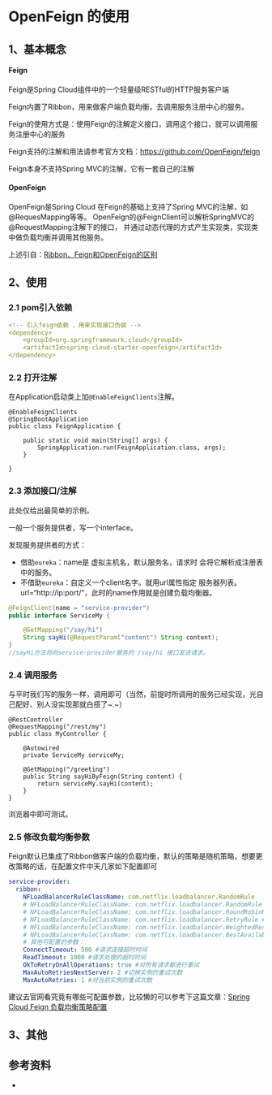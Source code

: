 # OpenFeign 的使用

## 1、基本概念

#### Feign  

Feign是Spring Cloud组件中的一个轻量级RESTful的HTTP服务客户端

Feign内置了Ribbon，用来做客户端负载均衡，去调用服务注册中心的服务。

Feign的使用方式是：使用Feign的注解定义接口，调用这个接口，就可以调用服务注册中心的服务

Feign支持的注解和用法请参考官方文档：https://github.com/OpenFeign/feign

Feign本身不支持Spring MVC的注解，它有一套自己的注解

#### OpenFeign  

OpenFeign是Spring Cloud 在Feign的基础上支持了Spring MVC的注解，如@RequesMapping等等。
OpenFeign的@FeignClient可以解析SpringMVC的@RequestMapping注解下的接口，
并通过动态代理的方式产生实现类，实现类中做负载均衡并调用其他服务。

上述引自：[Ribbon、Feign和OpenFeign的区别](https://blog.csdn.net/zimou5581/article/details/89949852)

## 2、使用  

### 2.1 pom引入依赖  

```yaml
<!-- 引入feign依赖 ，用来实现接口伪装 -->
<dependency>
	<groupId>org.springframework.cloud</groupId>
	<artifactId>spring-cloud-starter-openfeign</artifactId>
</dependency>
```



### 2.2 打开注解  

在Application启动类上加`@EnableFeignClients`注解。

```
@EnableFeignClients
@SpringBootApplication
public class FeignApplication {

    public static void main(String[] args) {
        SpringApplication.run(FeignApplication.class, args);
    }

}

```



### 2.3 添加接口/注解

此处仅给出最简单的示例。

一般一个服务提供者，写一个interface。

发现服务提供者的方式：  

-  借助`eureka`：name是 虚拟主机名，默认服务名，请求时 会将它解析成注册表中的服务。
- 不借助`eureka`：自定义一个client名字。就用url属性指定 服务器列表。url=“http://ip:port/”，此时的name作用就是创建负载均衡器。

```java
@FeignClient(name = "service-provider")
public interface ServiceMy {

    @GetMapping("/say/hi")
    String sayHi(@RequestParam("content") String content);
}
//sayHi方法将向service-provider服务的 /say/hi 接口发送请求。
```

### 2.4 调用服务  

与平时我们写的服务一样，调用即可（当然，前提时所调用的服务已经实现，光自己配好、别人没实现那就白搭了~.~）

```
@RestController
@RequestMapping("/rest/my")
public class MyController {

    @Autowired
    private ServiceMy serviceMy;

    @GetMapping("/greeting")
    public String sayHiByFeign(String content) {
        return serviceMy.sayHi(content);
    }
}
```

浏览器中即可测试。



### 2.5 修改负载均衡参数

Feign默认已集成了Ribbon做客户端的负载均衡，默认的策略是随机策略，想要更改策略的话，在配置文件中天几家如下配置即可

```yaml
service-provider:
  ribbon:
    NFLoadBalancerRuleClassName: com.netflix.loadbalancer.RandomRule
    # NFLoadBalancerRuleClassName: com.netflix.loadbalancer.RandomRule #配置规则 随机
    # NFLoadBalancerRuleClassName: com.netflix.loadbalancer.RoundRobinRule #配置规则 轮询
    # NFLoadBalancerRuleClassName: com.netflix.loadbalancer.RetryRule #配置规则 重试
    # NFLoadBalancerRuleClassName: com.netflix.loadbalancer.WeightedResponseTimeRule #配置规则 响应时间权重
    # NFLoadBalancerRuleClassName: com.netflix.loadbalancer.BestAvailableRule #配置规则 最空闲连接策略
    # 其他可配置的参数：
    ConnectTimeout: 500 #请求连接超时时间
    ReadTimeout: 1000 #请求处理的超时时间
    OkToRetryOnAllOperations: true #对所有请求都进行重试
    MaxAutoRetriesNextServer: 2 #切换实例的重试次数
    MaxAutoRetries: 1 #对当前实例的重试次数
```

建议去官网看究竟有哪些可配置参数，比较懒的可以参考下这篇文章：[Spring Cloud Feign 负载均衡策略配置](https://blog.csdn.net/guoqiusheng/article/details/88898426)



## 3、其他



## 参考资料

- 